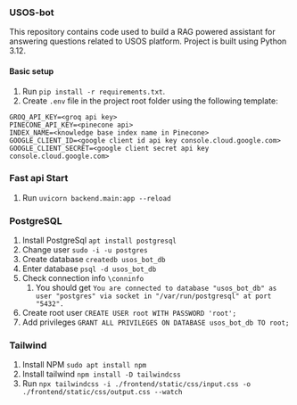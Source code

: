 ### USOS-bot
This repository contains code used to build a RAG powered assistant for answering questions related to USOS platform. 
Project is built using Python 3.12.

#### Basic setup

1. Run ```pip install -r requirements.txt```.
2. Create `.env` file in the project root folder using the following template:

```
GROQ_API_KEY=<groq api key>
PINECONE_API_KEY=<pinecone api>
INDEX_NAME=<knowledge base index name in Pinecone>
GOOGLE_CLIENT_ID=<google client id api key console.cloud.google.com>
GOOGLE_CLIENT_SECRET=<google client secret api key console.cloud.google.com>
```

### Fast api Start

1. Run ```uvicorn backend.main:app --reload```


### PostgreSQL

1. Install PostgreSql ```apt install postgresql```
2. Change user ```sudo -i -u postgres```
3. Create database ```createdb usos_bot_db```
4. Enter database ```psql -d usos_bot_db```
5. Check connection info ```\conninfo```
   1. You should get ```You are connected to database "usos_bot_db" as user "postgres" via socket in "/var/run/postgresql" at port "5432".```
6. Create root user ```CREATE USER root WITH PASSWORD 'root';```
7. Add privileges ```GRANT ALL PRIVILEGES ON DATABASE usos_bot_db TO root;```

### Tailwind

1. Install NPM ```sudo apt install npm```
2. Install tailwind ```npm install -D tailwindcss```
3. Run ```npx tailwindcss -i ./frontend/static/css/input.css -o ./frontend/static/css/output.css --watch```